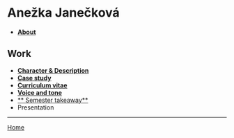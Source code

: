 # Anežka Janečková #
+ <a href="https://github.com/AnezkaJaneckova/english-for-designers/blob/main/02-intentional-aboutness/about.md">**About**</a>

## Work ##
+ <a href="https://github.com/AnezkaJaneckova/english-for-designers/blob/main/01-character-description/character-description.md">**Character & Description**</a>
+ <a href="https://github.com/AnezkaJaneckova/english-for-designers/blob/main/02-intentional-aboutness/case-study.md">**Case study**</a>
+ <a href="https://github.com/AnezkaJaneckova/english-for-designers/blob/main/03-curriculum-vitae/curriculum-vitae.md">**Curriculum vitae**</a>
+ <a href="https://github.com/AnezkaJaneckova/english-for-designers/blob/main/04-voice-tone/04-chapter-IV.md">**Voice and tone**</a>
+ <a href="https://github.com/AnezkaJaneckova/english-for-designers/blob/main/06-semester-takeaways/06-semester-takeaways.md">** Semester takeaway**</a>
+ Presentation

---
<a href="https://github.com/AnezkaJaneckova/english-for-designers">Home</a>
